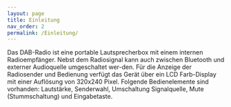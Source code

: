 ```yaml
---
layout: page
title: Einleitung
nav_order: 2
permalink: /Einleitung/
---
```


Das DAB-Radio ist eine portable Lautsprecherbox mit einem internen Radioempfänger. Nebst dem Radiosignal kann auch zwischen Bluetooth und externer Audioquelle umgeschaltet wer-den. Für die Anzeige der Radiosender und Bedienung verfügt das Gerät über ein LCD Farb-Display mit einer Auflösung von 320x240 Pixel.
Folgende Bedienelemente sind vorhanden:
Lautstärke, Senderwahl, Umschaltung Signalquelle, Mute (Stummschaltung) und Eingabetaste.

